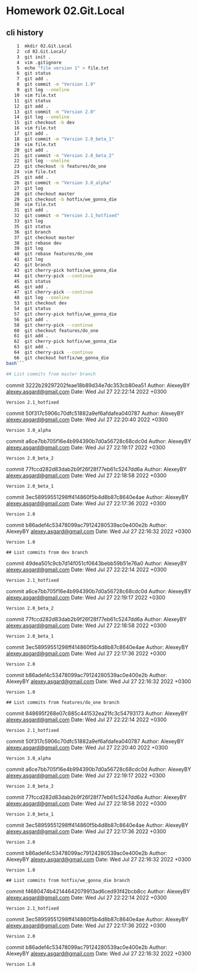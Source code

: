 # Homework 02.Git.Local
## cli history
```bash
	1  mkdir 02.Git.Local
    2  cd 02.Git.Local/
    3  git init .
    4  vim .gitignore
    5  echo "file version 1" > file.txt
    6  git status
    7  git add .
    8  git commit -m "Version 1.0"
    9  git log --oneline
   10  vim file.txt
   11  git status
   12  git add .
   13  git commit -m "Version 2.0"
   14  git log --oneline
   15  git checkout -b dev
   16  vim file.txt
   17  git add .
   18  git commit -m "Version 2.0_beta_1"
   19  vim file.txt
   20  git add .
   21  git commit -m "Version 2.0_beta_2"
   22  git log --oneline
   23  git checkout -b features/do_one
   24  vim file.txt
   25  git add .
   26  git commit -m "Version 3.0_alpha"
   27  git log
   28  git checkout master
   29  git checkout -b hotfix/we_gonna_die
   30  vim file.txt
   31  git add .
   32  git commit -m "Version 2.1_hotfixed"
   33  git log 
   35  git status
   36  git branch
   37  git checkout master
   38  git rebase dev
   39  git log
   40  git rebase features/do_one
   41  git log
   42  git branch
   43  git cherry-pick hotfix/we_gonna_die
   44  git cherry-pick --continue
   45  git status
   46  git add .
   47  git cherry-pick --continue
   48  git log --oneline
   53  git checkout dev
   54  git status
   57  git cherry-pick hotfix/we_gonna_die
   56  git add .
   58  git cherry-pick --continue
   60  git checkout features/do_one 
   61  git add .
   62  git cherry-pick hotfix/we_gonna_die
   63  git add .
   64  git cherry-pick --continue
   66  git checkout hotfix/we_gonna_die
bash```

## List commits from master branch

```
commit 3222b29297202feae18b89d34e7dc353cb80ea51
Author: AlexeyBY <alexey.asgard@gmail.com>
Date:   Wed Jul 27 22:22:14 2022 +0300

    Version 2.1_hotfixed

commit 50f317c5906c70dfc51882a9ef6afdafea040787
Author: AlexeyBY <alexey.asgard@gmail.com>
Date:   Wed Jul 27 22:20:40 2022 +0300

    Version 3.0_alpha

commit a6ce7bb705f16e4b994390b7d0a56728c68cdc0d
Author: AlexeyBY <alexey.asgard@gmail.com>
Date:   Wed Jul 27 22:19:17 2022 +0300

    Version 2.0_beta_2

commit 77fccd282d83dab2b9f26f28f77eb61c5247dd6a
Author: AlexeyBY <alexey.asgard@gmail.com>
Date:   Wed Jul 27 22:18:58 2022 +0300

    Version 2.0_beta_1

commit 3ec58959551298ff414860f5b4d8b87c8640e4ae
Author: AlexeyBY <alexey.asgard@gmail.com>
Date:   Wed Jul 27 22:17:36 2022 +0300

    Version 2.0

commit b86adef4c53478099ac79124280539ac0e400e2b
Author: AlexeyBY <alexey.asgard@gmail.com>
Date:   Wed Jul 27 22:16:32 2022 +0300

    Version 1.0
```
## List commits from dev branch
```
commit 49dea501c9cb7d14f051cf0643bebb59b51e76a0
Author: AlexeyBY <alexey.asgard@gmail.com>
Date:   Wed Jul 27 22:22:14 2022 +0300

    Version 2.1_hotfixed

commit a6ce7bb705f16e4b994390b7d0a56728c68cdc0d
Author: AlexeyBY <alexey.asgard@gmail.com>
Date:   Wed Jul 27 22:19:17 2022 +0300

    Version 2.0_beta_2

commit 77fccd282d83dab2b9f26f28f77eb61c5247dd6a
Author: AlexeyBY <alexey.asgard@gmail.com>
Date:   Wed Jul 27 22:18:58 2022 +0300

    Version 2.0_beta_1

commit 3ec58959551298ff414860f5b4d8b87c8640e4ae
Author: AlexeyBY <alexey.asgard@gmail.com>
Date:   Wed Jul 27 22:17:36 2022 +0300

    Version 2.0

commit b86adef4c53478099ac79124280539ac0e400e2b
Author: AlexeyBY <alexey.asgard@gmail.com>
Date:   Wed Jul 27 22:16:32 2022 +0300

    Version 1.0
```
## List commits from features/do_one branch
```
commit 848695f268e07c885c441532ea21fc3c54793173
Author: AlexeyBY <alexey.asgard@gmail.com>
Date:   Wed Jul 27 22:22:14 2022 +0300

    Version 2.1_hotfixed

commit 50f317c5906c70dfc51882a9ef6afdafea040787
Author: AlexeyBY <alexey.asgard@gmail.com>
Date:   Wed Jul 27 22:20:40 2022 +0300

    Version 3.0_alpha

commit a6ce7bb705f16e4b994390b7d0a56728c68cdc0d
Author: AlexeyBY <alexey.asgard@gmail.com>
Date:   Wed Jul 27 22:19:17 2022 +0300

    Version 2.0_beta_2

commit 77fccd282d83dab2b9f26f28f77eb61c5247dd6a
Author: AlexeyBY <alexey.asgard@gmail.com>
Date:   Wed Jul 27 22:18:58 2022 +0300

    Version 2.0_beta_1

commit 3ec58959551298ff414860f5b4d8b87c8640e4ae
Author: AlexeyBY <alexey.asgard@gmail.com>
Date:   Wed Jul 27 22:17:36 2022 +0300

    Version 2.0

commit b86adef4c53478099ac79124280539ac0e400e2b
Author: AlexeyBY <alexey.asgard@gmail.com>
Date:   Wed Jul 27 22:16:32 2022 +0300

    Version 1.0
```
## List commits from hotfix/we_gonna_die branch
```
commit f4680474b42144642079913ad6ced93f42bcb8cc
Author: AlexeyBY <alexey.asgard@gmail.com>
Date:   Wed Jul 27 22:22:14 2022 +0300

    Version 2.1_hotfixed

commit 3ec58959551298ff414860f5b4d8b87c8640e4ae
Author: AlexeyBY <alexey.asgard@gmail.com>
Date:   Wed Jul 27 22:17:36 2022 +0300

    Version 2.0

commit b86adef4c53478099ac79124280539ac0e400e2b
Author: AlexeyBY <alexey.asgard@gmail.com>
Date:   Wed Jul 27 22:16:32 2022 +0300

    Version 1.0
```
